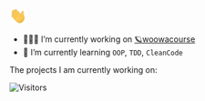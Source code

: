 <img src = "images/hello.gif" width = "30px">

- 👩🏻‍💻 I’m currently working on [🪐woowacourse](https://woowacourse.github.io/)
- 🌱 I’m currently learning `OOP`, `TDD`, `CleanCode`

The projects I am currently working on:



![Visitors](https://komarev.com/ghpvc/?username=jnsorn&label=visitors&color=yellowgreen)

